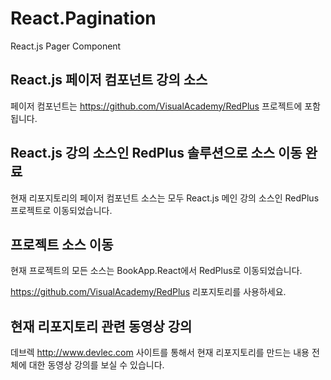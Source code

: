 # React.Pagination

React.js Pager Component

## React.js 페이저 컴포넌트 강의 소스

페이저 컴포넌트는 https://github.com/VisualAcademy/RedPlus 프로젝트에 포함됩니다.

## React.js 강의 소스인 RedPlus 솔루션으로 소스 이동 완료

현재 리포지토리의 페이저 컴포넌트 소스는 모두 React.js 메인 강의 소스인 RedPlus 프로젝트로 이동되었습니다.

## 프로젝트 소스 이동

현재 프로젝트의 모든 소스는 BookApp.React에서 RedPlus로 이동되었습니다.

https://github.com/VisualAcademy/RedPlus 리포지토리를 사용하세요.

## 현재 리포지토리 관련 동영상 강의

데브렉 http://www.devlec.com 사이트를 통해서 현재 리포지토리를 만드는 내용 전체에 대한 동영상 강의를 보실 수 있습니다.
